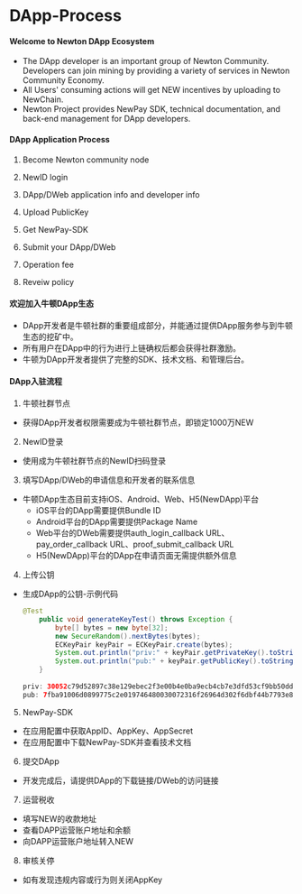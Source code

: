 # DApp-Process

#### Welcome to Newton DApp Ecosystem

* The DApp developer is an important group of Newton Community. Developers can join mining by providing a variety of services in Newton Community Economy.
* All Users' consuming actions will get NEW incentives by uploading to NewChain.
* Newton Project provides NewPay SDK, technical documentation, and back-end management for DApp developers.

#### DApp Application Process

1. Become Newton community node

2. NewID login

3. DApp/DWeb application info and developer info

4. Upload PublicKey

5. Get NewPay-SDK

6. Submit your DApp/DWeb

7. Operation fee

8. Reveiw policy

#### 欢迎加入牛顿DApp生态

* DApp开发者是牛顿社群的重要组成部分，并能通过提供DApp服务参与到牛顿生态的挖矿中。
* 所有用户在DApp中的行为进行上链确权后都会获得社群激励。
* 牛顿为DApp开发者提供了完整的SDK、技术文档、和管理后台。

#### DApp入驻流程

1. 牛顿社群节点
* 获得DApp开发者权限需要成为牛顿社群节点，即锁定1000万NEW

2. NewID登录
* 使用成为牛顿社群节点的NewID扫码登录

3. 填写DApp/DWeb的申请信息和开发者的联系信息
* 牛顿DApp生态目前支持iOS、Android、Web、H5(NewDApp)平台
	* iOS平台的DApp需要提供Bundle ID
	* Android平台的DApp需要提供Package Name
	* Web平台的DWeb需要提供auth_login_callback URL、pay_order_callback URL、proof_submit_callback URL
	* H5(NewDApp)平台的DApp在申请页面无需提供额外信息

4. 上传公钥
* 生成DApp的公钥-示例代码

    ```java
    @Test
        public void generateKeyTest() throws Exception {
            byte[] bytes = new byte[32];
            new SecureRandom().nextBytes(bytes);
            ECKeyPair keyPair = ECKeyPair.create(bytes);
            System.out.println("priv:" + keyPair.getPrivateKey().toString(16));
            System.out.println("pub:" + keyPair.getPublicKey().toString(16));
        }
        
    priv: 30052c79d52897c38e129ebec2f3e00b4e0ba9ecb4cb7e3dfd53cf9bb50dd672
    pub: 7fba91006d0899775c2e019746480030072316f26964d302f6dbf44b7793e880c4233806097502a6f261186dcd8e1367c9e3bc41c484bdeb076c91194b801db5
    ```

5. NewPay-SDK
* 在应用配置中获取AppID、AppKey、AppSecret
* 在应用配置中下载NewPay-SDK并查看技术文档

6. 提交DApp
* 开发完成后，请提供DApp的下载链接/DWeb的访问链接

7. 运营税收
* 填写NEW的收款地址
* 查看DAPP运营账户地址和余额
* 向DAPP运营账户地址转入NEW

8. 审核关停
* 如有发现违规内容或行为则关闭AppKey
